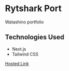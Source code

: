 # Rytshark Port
Watashino portfolio

## Technologies Used
- Next.js
- Tailwind CSS

[Hosted Link](https://rytshark-port.vercel.app/)
